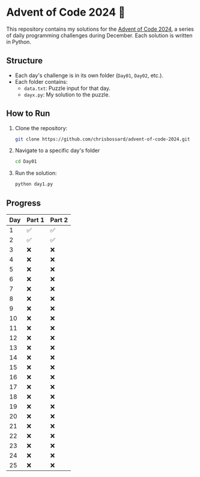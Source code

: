 # Advent of Code 2024 🎄

This repository contains my solutions for the [Advent of Code 2024](https://adventofcode.com/2024), a series of daily programming challenges during December. Each solution is written in Python.

## Structure
- Each day's challenge is in its own folder (`Day01`, `Day02`, etc.).
- Each folder contains:
  - `data.txt`: Puzzle input for that day.
  - `dayx.py`: My solution to the puzzle.

## How to Run
1. Clone the repository:
   ```bash
   git clone https://github.com/chrisbossard/advent-of-code-2024.git

2. Navigate to a specific day's folder
    ```bash 
    cd Day01

3. Run the solution:
    ```bash
    python day1.py

## Progress

| Day | Part 1 | Part 2 |
| --- | ------ | ------ |
| 1   | ✅     | ✅     |
| 2   | ✅     | ✅     |
| 3   | ❌     | ❌     |
| 4   | ❌     | ❌     |
| 5   | ❌     | ❌     |
| 6   | ❌     | ❌     |
| 7   | ❌     | ❌     |
| 8   | ❌     | ❌     |
| 9   | ❌     | ❌     |
| 10  | ❌     | ❌     |
| 11  | ❌     | ❌     |
| 12  | ❌     | ❌     |
| 13  | ❌     | ❌     |
| 14  | ❌     | ❌     |
| 15  | ❌     | ❌     |
| 16  | ❌     | ❌     |
| 17  | ❌     | ❌     |
| 18  | ❌     | ❌     |
| 19  | ❌     | ❌     |
| 20  | ❌     | ❌     |
| 21  | ❌     | ❌     |
| 22  | ❌     | ❌     |
| 23  | ❌     | ❌     |
| 24  | ❌     | ❌     |
| 25  | ❌     | ❌     |
